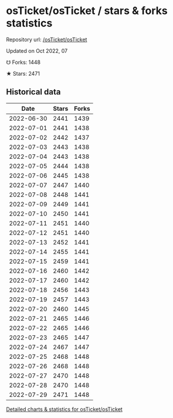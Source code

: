 # osTicket/osTicket / stars & forks statistics

Repository url: [/osTicket/osTicket](https://github.com/osTicket/osTicket)

Updated on Oct 2022, 07

☋ Forks: 1448

★ Stars: 2471

## Historical data
| Date | Stars | Forks |
|------|-------|-------|
| 2022-06-30 | 2441 | 1439 | 
| 2022-07-01 | 2441 | 1438 | 
| 2022-07-02 | 2442 | 1437 | 
| 2022-07-03 | 2443 | 1438 | 
| 2022-07-04 | 2443 | 1438 | 
| 2022-07-05 | 2444 | 1438 | 
| 2022-07-06 | 2445 | 1438 | 
| 2022-07-07 | 2447 | 1440 | 
| 2022-07-08 | 2448 | 1441 | 
| 2022-07-09 | 2449 | 1441 | 
| 2022-07-10 | 2450 | 1441 | 
| 2022-07-11 | 2451 | 1440 | 
| 2022-07-12 | 2451 | 1440 | 
| 2022-07-13 | 2452 | 1441 | 
| 2022-07-14 | 2455 | 1441 | 
| 2022-07-15 | 2459 | 1441 | 
| 2022-07-16 | 2460 | 1442 | 
| 2022-07-17 | 2460 | 1442 | 
| 2022-07-18 | 2456 | 1443 | 
| 2022-07-19 | 2457 | 1443 | 
| 2022-07-20 | 2460 | 1445 | 
| 2022-07-21 | 2465 | 1446 | 
| 2022-07-22 | 2465 | 1446 | 
| 2022-07-23 | 2465 | 1447 | 
| 2022-07-24 | 2467 | 1447 | 
| 2022-07-25 | 2468 | 1448 | 
| 2022-07-26 | 2468 | 1448 | 
| 2022-07-27 | 2470 | 1448 | 
| 2022-07-28 | 2470 | 1448 | 
| 2022-07-29 | 2471 | 1448 | 


[Detailed charts & statistics for osTicket/osTicket](https://reviewgithub.com/rep/osTicket/osTicket)
